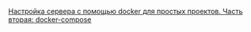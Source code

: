 [Настройка cервера с помощью docker для простых проектов. Часть вторая: docker-compose](https://habr.com/ru/companies/nixys/articles/662698/)